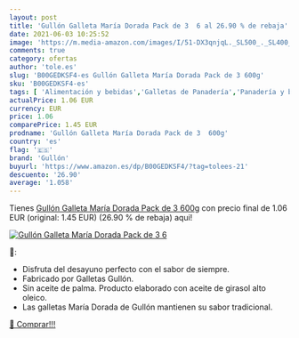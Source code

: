 ```yaml
---
layout: post
title: 'Gullón Galleta María Dorada Pack de 3  6 al 26.90 % de rebaja'
date: 2021-06-03 10:25:52
image: 'https://m.media-amazon.com/images/I/51-DX3qnjqL._SL500_._SL400_.jpg'
comments: true
category: ofertas
author: 'tole.es'
slug: 'B00GEDKSF4-es Gullón Galleta María Dorada Pack de 3 600g'
sku: 'B00GEDKSF4-es'
tags: [ 'Alimentación y bebidas','Galletas de Panadería','Panadería y bollería','gullón', ]
actualPrice: 1.06 EUR
currency: EUR
price: 1.06
comparePrice: 1.45 EUR
prodname: 'Gullón Galleta María Dorada Pack de 3  600g'
country: 'es'
flag: '🇪🇸'
brand: 'Gullón'
buyurl: 'https://www.amazon.es/dp/B00GEDKSF4/?tag=tolees-21'
descuento: '26.90'
average: '1.058'
---
```


Tienes [Gullón Galleta María Dorada Pack de 3  600g](https://www.amazon.es/dp/B00GEDKSF4/?tag=tolees-21) con precio final de  1.06 EUR (original: 1.45 EUR) (26.90 %  de rebaja) aqui!

[![Gullón Galleta María Dorada Pack de 3  6](https://m.media-amazon.com/images/I/51-DX3qnjqL._SL500_._SL400_.jpg)](https://www.amazon.es/dp/B00GEDKSF4/?tag=tolees-21)

🔎:

- Disfruta del desayuno perfecto con el sabor de siempre.
- Fabricado por Galletas Gullón.
- Sin aceite de palma. Producto elaborado con aceite de girasol alto oleico.
- Las galletas María Dorada de Gullón mantienen su sabor tradicional.

[🛒 Comprar!!!](https://www.amazon.es/dp/B00GEDKSF4/?tag=tolees-21)
